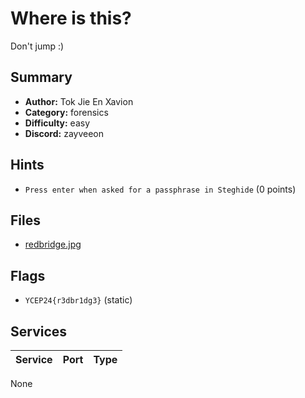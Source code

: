 # Where is this?
Don't jump :)

## Summary
- **Author:** Tok Jie En Xavion
- **Category:** forensics
- **Difficulty:** easy
- **Discord:** zayveeon

## Hints
- `Press enter when asked for a passphrase in Steghide` (0 points)

## Files
- [redbridge.jpg](dist\redbridge.jpg)

## Flags
- `YCEP24{r3dbr1dg3}` (static)

## Services
| Service | Port | Type |
| ------- | ---- | ---- |
None
